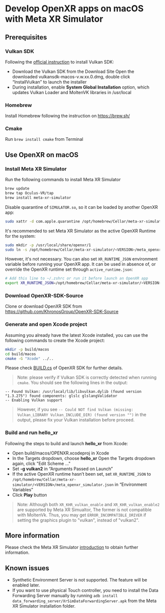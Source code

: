 # Develop OpenXR apps on macOS with Meta XR Simulator

## Prerequisites

### Vulkan SDK 

Following the [official instruction](https://vulkan.lunarg.com/doc/sdk/latest/mac/getting_started.html) to install Vulkan SDK:
* Download the Vulkan SDK from the Download Site
Open the downloaded vulkansdk-macos-v.w.xx.0.dmg, double click “InstallVulkan” to launch the installer
* During installation, enable **System Global Installation** option, which updates Vulkan Loader and MoltenVK libraries in /usr/local

### Homebrew
Install Homebrew following the instruction on https://brew.sh/ 

### Cmake
Run `brew install cmake` from Terminal

## Use OpenXR on macOS

### Install Meta XR Simulator

Run the following commands to install Meta XR Simulator

```bash
brew update
brew tap Oculus-VR/tap
brew install meta-xr-simulator
```

Disable quarantine of `SIMULATOR.so`, so it can be loaded by another OpenXR app:

```bash
sudo xattr -d com.apple.quarantine /opt/homebrew/Cellar/meta-xr-simulator/<VERSION>/SIMULATOR.so
```

It's recommended to set Meta XR Simulator as the active OpenXR Runtime for the system:

```bash
sudo mkdir -p /usr/local/share/openxr/1
sudo ln -s /opt/homebrew/Cellar/meta-xr-simulator/<VERSION>/meta_openxr_simulator.json /usr/local/share/openxr/1/active_runtime.json
```

However, it's not necessary. You can also set `XR_RUNTIME_JSON` environment variable before running your OpenXR app. It can be used in absence of, or override the OpenXR runtime set through `active_runtime.json`:

```bash
# Add this line to ~/.zshrc or run it before launch an OpenXR app
export XR_RUNTIME_JSON=/opt/homebrew/Cellar/meta-xr-simulator/<VERSION>/meta_openxr_simulator.json
```

### Download OpenXR-SDK-Source

Clone or download OpenXR SDK from https://github.com/KhronosGroup/OpenXR-SDK-Source

### Generate and open Xcode project

Assuming you already have the latest Xcode installed, you can use the following commands to create the Xcode project:

```bash
mkdir -p build/macos
cd build/macos
cmake -G "Xcode" ../..
```

Please check [BUILD.cs](https://github.com/KhronosGroup/OpenXR-SDK-Source/blob/main/BUILDING.md) of OpenXR SDK for further details.

> Note: please verify if Vulkan SDK is correctly detected when running `cmake`. You should see the following lines in the output:
```
-- Found Vulkan: /usr/local/lib/libvulkan.dylib (found version "1.3.275") found components: glslc glslangValidator
-- Enabling Vulkan support
```
> However, if you see `-- Could NOT find Vulkan (missing: Vulkan_LIBRARY Vulkan_INCLUDE_DIR) (found version "")` in the output, please fix your Vulkan installation before proceed.

### Build and run hello_xr

Following the steps to build and launch **hello_xr** from Xcode:
* Open build/macos/OPENXR.xcodeproj in Xcode
* In the Targets dropdown, choose **hello_xr**
Open the Targets dropdown again, click "Edit Scheme …"
* Set **-g vulkan2** in “Arguments Passed on Launch”
* If the active OpenXR runtime hasn’t been set, set `XR_RUNTIME_JSON` to `/opt/homebrew/Cellar/meta-xr-simulator/<VERSION>/meta_openxr_simulator.json` in “Environment Variables”
* Click **Play** button
> Note: Although both `XR_KHR_vulkan_enable` and `XR_KHR_vulkan_enable2` are supported by Meta XR Simualtor, The former is not compatible with MoltenVk. Thus, you may get `ERROR_INCOMPATIBLE_DRIVER` if setting the graphics plugin to "vulkan", instead of "vulkan2".

## More information

Please check the Meta XR Simulator [introduction](https://developer.oculus.com/documentation/native/xrsim-intro/) to obtain further information.

## Known issues
* Synthetic Environment Server is not supported. The feature will be enabled later.
* If you want to use physical Touch controller, you need to install the Data Forwarding Server manually by running `adb install data_forwarding_server/XrSimDataForwardingServer.apk` from the Meta XR Simulator installation folder.